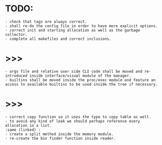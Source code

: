 # TODO:
	- check that tags are always correct.
	- shall re-do the config file in order to have more explicit options.
	- correct init and starting allocation as well as the garbage collector.
	- complete all makefiles and correct inclusions.
# >>>
	- args file and relative user side CLI code shall be moved and re-introduced inside interface/visual module of the manager.
	- builtins shall be moved inside the proc/exec module and feature an access to available builtins to be used inside the tree if necessary.
# >>>
	- correct copy function so it uses the type to copy table as well.
	- to avoid any kind of leak we should perhaps reference every allocation in a list.
	:same (linked) :
	- create a split method inside the memory module.
	- re-create the bin finder function inside reader.
